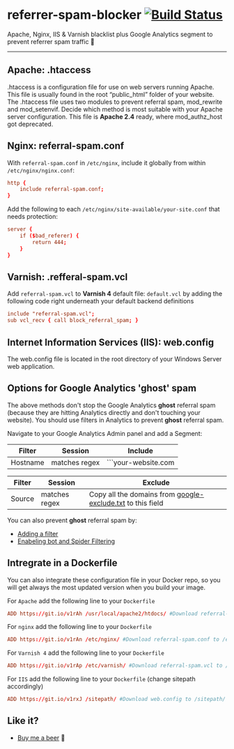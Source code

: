 referrer-spam-blocker [![Build Status](https://travis-ci.org/Stevie-Ray/referrer-spam-blocker.svg)](https://travis-ci.org/Stevie-Ray/referrer-spam-blocker)
====================================

Apache, Nginx, IIS & Varnish blacklist plus Google Analytics segment to prevent referrer spam traffic 👾

- - - -

## Apache: .htaccess

.htaccess is a configuration file for use on web servers running Apache. This file is usually found in the root “public_html” folder of your website. The .htaccess file uses two modules to prevent referral spam, mod_rewrite and mod_setenvif. Decide which method is most suitable with your Apache server configuration. This file is **Apache 2.4** ready, where mod_authz_host got deprecated.


## Nginx: referral-spam.conf

With `referral-spam.conf` in `/etc/nginx`, include it globally from within `/etc/nginx/nginx.conf`:

```conf
http {
	include referral-spam.conf;
}
```

Add the following to each `/etc/nginx/site-available/your-site.conf` that needs protection:

```conf
server {
	if ($bad_referer) {
		return 444;
	}
}
```


## Varnish: .refferal-spam.vcl

Add `referral-spam.vcl` to **Varnish 4** default file: `default.vcl` by adding the following code right underneath your default backend definitions

```conf
include "referral-spam.vcl";
sub vcl_recv { call block_referral_spam; }
```


## Internet Information Services (IIS): web.config 

The web.config file is located in the root directory of your Windows Server web application.


## Options for Google Analytics 'ghost' spam

The above methods don't stop the Google Analytics **ghost** referral spam (because they are hitting Analytics directly and don't touching your website). You should use filters in Analytics to prevent **ghost** referral spam. 


Navigate to your Google Analytics Admin panel and add a Segment:

Filter | Session | **Include**
------------ | ------------- | -------------
Hostname | matches regex | ```your-website\.com|www\.your-website\.com```

Filter | Session | **Exclude**
------------ | ------------- | -------------
Source | matches regex |Copy all the domains from [google-exclude.txt](https://raw.githubusercontent.com/Stevie-Ray/referrer-spam-blocker/master/google-exclude.txt) to this field

You can also prevent **ghost** referral spam by:

  * [Adding a filter](https://support.google.com/analytics/answer/1033162)
  * [Enabeling bot and Spider Filtering](https://plus.google.com/+GoogleAnalytics/posts/2tJ79CkfnZk) 

## Intregrate in a Dockerfile

You can also integrate these configuration file in your Docker repo, so you will get always the most updated version when you build your image.

For `Apache` add the following line to your `Dockerfile`
```conf
ADD https://git.io/v1rAh /usr/local/apache2/htdocs/ #Download referral-spam.conf to /usr/local/apache2/htdocs/
```
For `nginx` add the following line to your `Dockerfile`
```conf
ADD https://git.io/v1rAn /etc/nginx/ #Download referral-spam.conf to /etc/nginx/
```
For `Varnish 4` add the following line to your `Dockerfile`
```conf
ADD https://git.io/v1rAp /etc/varnish/ #Download referral-spam.vcl to /etc/varnish/
```
For `IIS` add the following line to your `Dockerfile` (change sitepath accordingly)
```conf
ADD https://git.io/v1rxJ /sitepath/ #Download web.config to /sitepath/
```

## Like it?

- [Buy me a beer](https://www.paypal.com/cgi-bin/webscr?cmd=_s-xclick&hosted_button_id=4XC7KX75K6636) 🍺
